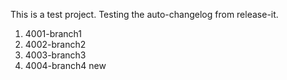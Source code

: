 This is a test project. Testing the auto-changelog from release-it.
  1. 4001-branch1
  2. 4002-branch2
  3. 4003-branch3
  4. 4004-branch4 new
